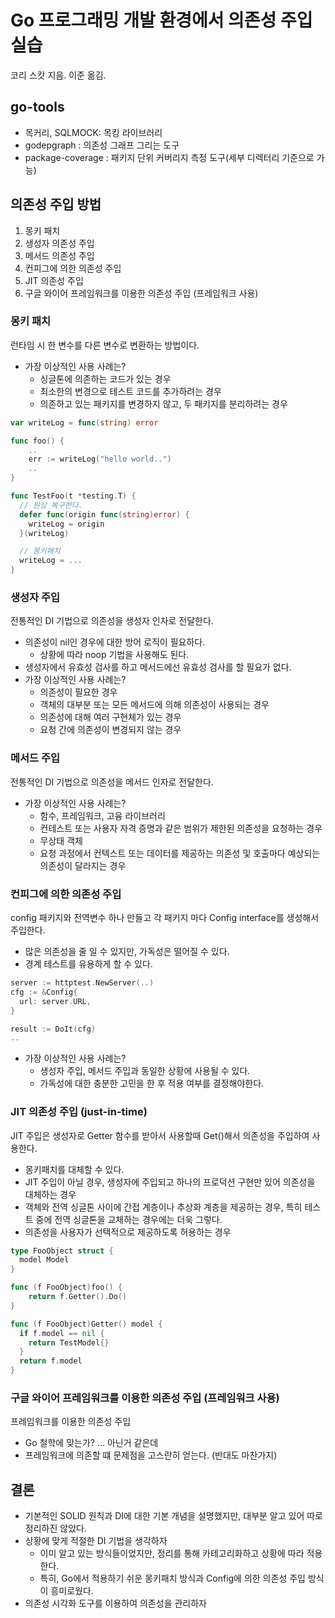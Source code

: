 # Go 프로그래밍 개발 환경에서 의존성 주입 실습
 코리 스캇 지음. 이준 옮김.
 
## go-tools
* 목커리, SQLMOCK: 목킹 라이브러리
* godepgraph : 의존성 그래프 그리는 도구
* package-coverage : 패키지 단위 커버리지 측정 도구(세부 디렉터리 기준으로 가능)

## 의존성 주입 방법

1. 몽키 패치
2. 생성자 의존성 주입
3. 메서드 의존성 주입
4. 컨피그에 의한 의존성 주입
5. JIT 의존성 주입
6. 구글 와이어 프레임워크를 이용한 의존성 주입 (프레임워크 사용)

### 몽키 패치
 런타임 시 한 변수를 다른 변수로 변환하는 방법이다.
 
* 가장 이상적인 사용 사례는?
  * 싱글톤에 의존하는 코드가 있는 경우
  * 최소한의 변경으로 테스트 코드를 추가하려는 경우
  * 의존하고 있는 패키지를 변경하지 않고, 두 패키지를 분리하려는 경우
  
```go
var writeLog = func(string) error

func foo() {
    ..
    err := writeLog("hello world..")
    ..
}

func TestFoo(t *testing.T) {
  // 원상 복구한다.
  defer func(origin func(string)error) {
  	writeLog = origin
  }(writeLog)

  // 몽키패치
  writeLog = ...
}
```

### 생성자 주입
 전통적인 DI 기법으로 의존성을 생성자 인자로 전달한다.
 
* 의존성이 nil인 경우에 대한 방어 로직이 필요하다.
  * 상황에 따라 noop 기법을 사용해도 된다.
* 생성자에서 유효성 검사를 하고 메서드에선 유효성 검사를 할 필요가 없다.  
* 가장 이상적인 사용 사례는?
  * 의존성이 필요한 경우
  * 객체의 대부분 또는 모든 메서드에 의해 의존성이 사용되는 경우
  * 의존성에 대해 여러 구현체가 있는 경우
  * 요청 간에 의존성이 변경되지 않는 경우
  
### 메서드 주입
 전통적인 DI 기법으로 의존성을 메서드 인자로 전달한다.

* 가장 이상적인 사용 사례는?
  * 함수, 프레임워크, 고융 라이브러리
  * 컨테스트 또는 사용자 자격 증명과 같은 범위가 제한된 의존성을 요청하는 경우
  * 무상태 객체
  * 요청 과정에서 컨텍스트 또는 데이터를 제공하는 의존성 및 호출마다 예상되는 의존성이 달라지는 경우
  
### 컨피그에 의한 의존성 주입
 config 패키지와 전역변수 하나 만들고 각 패키지 마다 Config interface를 생성해서 주입한다.
 
* 많은 의존성을 줄 일 수 있지만, 가독성은 떨어질 수 있다.
* 경계 테스트를 유용하게 할 수 있다.
```go
server := httptest.NewServer(..)
cfg := &Config{
  url: server.URL,
}

result := DoIt(cfg)
..
```

* 가장 이상적인 사용 사례는?
  * 생성자 주입, 메서드 주입과 동일한 상황에 사용될 수 있다.
  * 가독성에 대한 충분한 고민을 한 후 적용 여부를 결정해야한다.
  
### JIT 의존성 주입 (just-in-time)
 JIT 주입은 생성자로 Getter 함수를 받아서 사용할때 Get()해서 의존성을 주입하여 사용한다.
 
* 몽키패치를 대체할 수 있다.
* JIT 주입이 아닐 경우, 생성자에 주입되고 하나의 프로덕션 구현만 있어 의존성을 대체하는 경우
* 객체와 전역 싱글톤 사이에 간접 계층이나 추상화 계층을 제공하는 경우, 특히 테스트 중에 전역 싱글톤을 교체하는 경우에는 더욱 그렇다.
* 의존성을 사용자가 선택적으로 제공하도록 허용하는 경우

```go
type FooObject struct {
  model Model
}

func (f FooObject)foo() {
    return f.Getter().Do()	
}

func (f FooObject)Getter() model {
  if f.model == nil {
    return TestModel{}
  }
  return f.model
}
```

### 구글 와이어 프레임워크를 이용한 의존성 주입 (프레임워크 사용)
 프레임워크를 이용한 의존성 주입

* Go 철학에 맞는가? ... 아닌거 같은데
* 프레임워크에 의존할 떄 문제점을 고스란히 얻는다. (반대도 마찬가지)


## 결론
* 기본적인 SOLID 원칙과 DI에 대한 기본 개념을 설명했지만, 대부분 알고 있어 따로 정리하진 않았다.
* 상황에 맞게 적절한 DI 기법을 생각하자
  * 이미 알고 있는 방식들이었지만, 정리를 통해 카테고리화하고 상황에 따라 적용한다.
  * 특히, Go에서 적용하기 쉬운 몽키패치 방식과 Config에 의한 의존성 주입 방식이 흥미로웠다.
* 의존성 시각화 도구를 이용하여 의존성을 관리하자